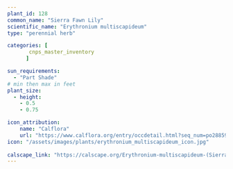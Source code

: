 ```yaml
---
plant_id: 128
common_name: "Sierra Fawn Lily"
scientific_name: "Erythronium multiscapideum"
type: "perennial herb"

categories: [
       cnps_master_inventory
      ]

sun_requirements:
  - "Part Shade"
# min then max in feet
plant_size:
  - height: 
    - 0.5
    - 0.75

icon_attribution: 
    name: "Calflora"
    url: "https://www.calflora.org/entry/occdetail.html?seq_num=po28859"
icon: "/assets/images/plants/erythronium_multiscapideum_icon.jpg"
 
calscape_link: "https://calscape.org/Erythronium-multiscapideum-(Sierra-Fawn-Lily)"
---
```








